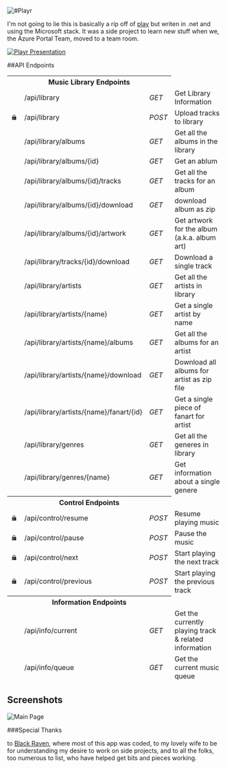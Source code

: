 ![#Playr](https://github.com/osbornm/Playr/blob/master/Media/logo.png?raw=true)

I'm not going to lie this is basically a rip off of [play](https://github.com/play) but writen in .net and using the Microsoft stack. It was a side project to learn new stuff when we, the Azure Portal Team, moved to a team room.

[![Playr Presentation](https://github.com/osbornm/Playr/blob/master/Media/SlidePreview.png?raw=true)
](http://speakerdeck.com/u/osbornm/p/playr)

##API Endpoints

<table>
	<thead>
		<tr><th colspan="3">Music Library Endpoints</td></tr>
	<thead>
	<tr>
		<td></td>
		<td>/api/library</td>
		<td><em>GET</em></td>
		<td>Get Library Information</td>
	</tr>
	<tr>
		<td style="width: 16px">
			<svg xmlns="http://www.w3.org/2000/svg" xmlns:xlink="http://www.w3.org/1999/xlink" version="1.1" id="Calque_1" x="0px" y="0px" width="16px" height="16px" viewBox="0 0 100 100" enable-background="new 0 0 100 100" xml:space="preserve">
				<path d="M76.344,55.214h4.724v-9.887c0-1.399-1.135-2.536-2.536-2.536h-9.889V32.633c0-9.983-8.123-18.108-18.107-18.108  c-9.986,0-18.109,8.125-18.109,18.108v10.158h-9.892c-1.398,0-2.534,1.137-2.534,2.536v9.887h42.224  c1.302,0,2.352,1.054,2.352,2.354c0,1.299-1.05,2.352-2.352,2.352H20v8.097h42.224c1.302,0,2.352,1.055,2.352,2.352  c0,1.302-1.05,2.355-2.352,2.355H20v10.083c0,1.4,1.136,2.536,2.534,2.536h55.997c1.401,0,2.536-1.136,2.536-2.536V72.723h-4.724  c-1.302,0-2.354-1.054-2.354-2.355c0-1.297,1.052-2.352,2.354-2.352h4.724v-8.097h-4.724c-1.302,0-2.354-1.053-2.354-2.352  C73.99,56.268,75.042,55.214,76.344,55.214z M63.572,42.791H37.494V32.633c0-7.188,5.85-13.036,13.041-13.036  c7.188,0,13.037,5.848,13.037,13.036V42.791z"/>
			</svg>
		</td>
		<td>/api/library</td>
		<td><em>POST</em></td>
		<td>Upload tracks to library</td>
	</tr>
	<tr>
		<td></td>
		<td>/api/library/albums</td>
		<td><em>GET</em></td>
		<td>Get all the albums in the library</td>
	</tr>
	<tr>
		<td></td>
		<td>/api/library/albums/{id}</td>
		<td><em>GET</em></td>
		<td>Get an ablum</td>
	</tr>
	<tr>
		<td></td>
		<td>/api/library/albums/{id}/tracks</td>
		<td><em>GET</em></td>
		<td>Get all the tracks for an album</td>
	</tr>
	<tr>
		<td></td>
		<td>/api/library/albums/{id}/download</td>
		<td><em>GET</em></td>
		<td>download album as zip</td>
	</tr>
	<tr>
		<td></td>
		<td>/api/library/albums/{id}/artwork</td>
		<td><em>GET</em></td>
		<td>Get artwork for the album (a.k.a. album art)</td>
	</tr>
	<tr>
		<td></td>
		<td>/api/library/tracks/{id}/download</td>
		<td><em>GET</em></td>
		<td>Download a single track</td>
	</tr>
	<tr>
		<td></td>
		<td>/api/library/artists</td>
		<td><em>GET</em></td>
		<td>Get all the artists in library</td>
	</tr>
	<tr>
		<td></td>
		<td>/api/library/artists/{name}</td>
		<td><em>GET</em></td>
		<td>Get a single artist by name</td>
	</tr>
	<tr>
		<td></td>
		<td>/api/library/artists/{name}/albums</td>
		<td><em>GET</em></td>
		<td>Get all the albums for an artist</td>
	</tr>
	<tr>
		<td></td>
		<td>/api/library/artists/{name}/download</td>
		<td><em>GET</em></td>
		<td>Download all albums for artist as zip file</td>
	</tr>
	<tr>
		<td></td>
		<td>/api/library/artists/{name}/fanart/{id}</td>
		<td><em>GET</em></td>
		<td>Get a single piece of fanart for artist</td>
	</tr>
	<tr>
		<td></td>
		<td>/api/library/genres</td>
		<td><em>GET</em></td>
		<td>Get all the generes in library</td>
	</tr>
	<tr>
		<td></td>
		<td>/api/library/genres/{name}</td>
		<td><em>GET</em></td>
		<td>Get information about a single genere</td>
	</tr>
	<thead>
		<tr><th colspan="3">Control Endpoints</td></tr>
	<thead>
	<tr>
		<td style="width: 16px">
			<svg xmlns="http://www.w3.org/2000/svg" xmlns:xlink="http://www.w3.org/1999/xlink" version="1.1" id="Calque_1" x="0px" y="0px" width="16px" height="16px" viewBox="0 0 100 100" enable-background="new 0 0 100 100" xml:space="preserve">
				<path d="M76.344,55.214h4.724v-9.887c0-1.399-1.135-2.536-2.536-2.536h-9.889V32.633c0-9.983-8.123-18.108-18.107-18.108  c-9.986,0-18.109,8.125-18.109,18.108v10.158h-9.892c-1.398,0-2.534,1.137-2.534,2.536v9.887h42.224  c1.302,0,2.352,1.054,2.352,2.354c0,1.299-1.05,2.352-2.352,2.352H20v8.097h42.224c1.302,0,2.352,1.055,2.352,2.352  c0,1.302-1.05,2.355-2.352,2.355H20v10.083c0,1.4,1.136,2.536,2.534,2.536h55.997c1.401,0,2.536-1.136,2.536-2.536V72.723h-4.724  c-1.302,0-2.354-1.054-2.354-2.355c0-1.297,1.052-2.352,2.354-2.352h4.724v-8.097h-4.724c-1.302,0-2.354-1.053-2.354-2.352  C73.99,56.268,75.042,55.214,76.344,55.214z M63.572,42.791H37.494V32.633c0-7.188,5.85-13.036,13.041-13.036  c7.188,0,13.037,5.848,13.037,13.036V42.791z"/>
			</svg>
		</td>
		<td>/api/control/resume</td>
		<td><em>POST</em></td>
		<td>Resume playing music</td>
	</tr>
	<tr>
		<td style="width: 16px">
			<svg xmlns="http://www.w3.org/2000/svg" xmlns:xlink="http://www.w3.org/1999/xlink" version="1.1" id="Calque_1" x="0px" y="0px" width="16px" height="16px" viewBox="0 0 100 100" enable-background="new 0 0 100 100" xml:space="preserve">
				<path d="M76.344,55.214h4.724v-9.887c0-1.399-1.135-2.536-2.536-2.536h-9.889V32.633c0-9.983-8.123-18.108-18.107-18.108  c-9.986,0-18.109,8.125-18.109,18.108v10.158h-9.892c-1.398,0-2.534,1.137-2.534,2.536v9.887h42.224  c1.302,0,2.352,1.054,2.352,2.354c0,1.299-1.05,2.352-2.352,2.352H20v8.097h42.224c1.302,0,2.352,1.055,2.352,2.352  c0,1.302-1.05,2.355-2.352,2.355H20v10.083c0,1.4,1.136,2.536,2.534,2.536h55.997c1.401,0,2.536-1.136,2.536-2.536V72.723h-4.724  c-1.302,0-2.354-1.054-2.354-2.355c0-1.297,1.052-2.352,2.354-2.352h4.724v-8.097h-4.724c-1.302,0-2.354-1.053-2.354-2.352  C73.99,56.268,75.042,55.214,76.344,55.214z M63.572,42.791H37.494V32.633c0-7.188,5.85-13.036,13.041-13.036  c7.188,0,13.037,5.848,13.037,13.036V42.791z"/>
			</svg>
		</td>
		<td>/api/control/pause</td>
		<td><em>POST</em></td>
		<td>Pause the music</td>
	</tr>
	<tr>
		<td style="width: 16px">
			<svg xmlns="http://www.w3.org/2000/svg" xmlns:xlink="http://www.w3.org/1999/xlink" version="1.1" id="Calque_1" x="0px" y="0px" width="16px" height="16px" viewBox="0 0 100 100" enable-background="new 0 0 100 100" xml:space="preserve">
				<path d="M76.344,55.214h4.724v-9.887c0-1.399-1.135-2.536-2.536-2.536h-9.889V32.633c0-9.983-8.123-18.108-18.107-18.108  c-9.986,0-18.109,8.125-18.109,18.108v10.158h-9.892c-1.398,0-2.534,1.137-2.534,2.536v9.887h42.224  c1.302,0,2.352,1.054,2.352,2.354c0,1.299-1.05,2.352-2.352,2.352H20v8.097h42.224c1.302,0,2.352,1.055,2.352,2.352  c0,1.302-1.05,2.355-2.352,2.355H20v10.083c0,1.4,1.136,2.536,2.534,2.536h55.997c1.401,0,2.536-1.136,2.536-2.536V72.723h-4.724  c-1.302,0-2.354-1.054-2.354-2.355c0-1.297,1.052-2.352,2.354-2.352h4.724v-8.097h-4.724c-1.302,0-2.354-1.053-2.354-2.352  C73.99,56.268,75.042,55.214,76.344,55.214z M63.572,42.791H37.494V32.633c0-7.188,5.85-13.036,13.041-13.036  c7.188,0,13.037,5.848,13.037,13.036V42.791z"/>
			</svg>
		</td>
		<td>/api/control/next</td>
		<td><em>POST</em></td>
		<td>Start playing the next track</td>
	</tr>
	<tr>
		<td style="width: 16px">
			<svg xmlns="http://www.w3.org/2000/svg" xmlns:xlink="http://www.w3.org/1999/xlink" version="1.1" id="Calque_1" x="0px" y="0px" width="16px" height="16px" viewBox="0 0 100 100" enable-background="new 0 0 100 100" xml:space="preserve">
				<path d="M76.344,55.214h4.724v-9.887c0-1.399-1.135-2.536-2.536-2.536h-9.889V32.633c0-9.983-8.123-18.108-18.107-18.108  c-9.986,0-18.109,8.125-18.109,18.108v10.158h-9.892c-1.398,0-2.534,1.137-2.534,2.536v9.887h42.224  c1.302,0,2.352,1.054,2.352,2.354c0,1.299-1.05,2.352-2.352,2.352H20v8.097h42.224c1.302,0,2.352,1.055,2.352,2.352  c0,1.302-1.05,2.355-2.352,2.355H20v10.083c0,1.4,1.136,2.536,2.534,2.536h55.997c1.401,0,2.536-1.136,2.536-2.536V72.723h-4.724  c-1.302,0-2.354-1.054-2.354-2.355c0-1.297,1.052-2.352,2.354-2.352h4.724v-8.097h-4.724c-1.302,0-2.354-1.053-2.354-2.352  C73.99,56.268,75.042,55.214,76.344,55.214z M63.572,42.791H37.494V32.633c0-7.188,5.85-13.036,13.041-13.036  c7.188,0,13.037,5.848,13.037,13.036V42.791z"/>
			</svg>
		</td>
		<td>/api/control/previous</td>
		<td><em>POST</em></td>
		<td>Start playing the previous track</td>
	</tr>
	<thead>
		<tr><th colspan="3">Information Endpoints</td></tr>
	<thead>
	<tr>
		<td></td>
		<td>/api/info/current</td>
		<td><em>GET</em></td>
		<td>Get the currently playing track &amp; related information</td>
	</tr>
	<tr>
		<td></td>
		<td>/api/info/queue</td>
		<td><em>GET</em></td>
		<td>Get the current music queue</td>
	</tr>
</table>

## Screenshots
![Main Page](https://github.com/osbornm/Playr/blob/master/Media/Screenshot1.png?raw=true)

###Special Thanks

to [Black Raven](http://blackravenbrewing.com), where most of this app was coded, to my lovely wife to be for understanding my desire to work on side projects, and to all the folks, too numerous to list, who have helped get bits and pieces working. 